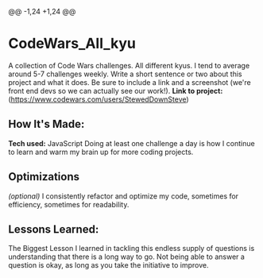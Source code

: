 
@@ -1,24 +1,24 @@
# CodeWars_All_kyu
A collection of Code Wars challenges. All different kyus. I tend to average around 5-7 challenges weekly.
Write a short sentence or two about this project and what it does. Be sure to include a link and a screenshot (we're front end devs so we can actually see our work!).
**Link to project:** (https://www.codewars.com/users/StewedDownSteve)

## How It's Made:
**Tech used:** JavaScript
Doing at least one challenge a day is how I continue to learn and warm my brain up for more coding projects.
## Optimizations
*(optional)*
I consistently refactor and optimize my code, sometimes for efficiency, sometimes for readability.

## Lessons Learned:

The Biggest Lesson I learned in tackling this endless supply of questions is understanding that there is a long way to go. Not being able to answer a question is okay, as long as you take the initiative to improve.
